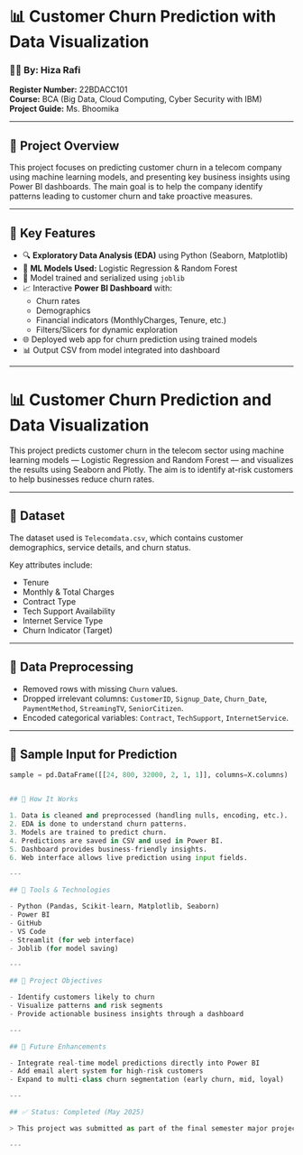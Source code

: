 # 📊 Customer Churn Prediction with Data Visualization

### 👩‍💻 By: Hiza Rafi  
**Register Number:** 22BDACC101  
**Course:** BCA (Big Data, Cloud Computing, Cyber Security with IBM)  
**Project Guide:** Ms. Bhoomika  

---

## 📌 Project Overview

This project focuses on predicting customer churn in a telecom company using machine learning models, and presenting key business insights using Power BI dashboards. The main goal is to help the company identify patterns leading to customer churn and take proactive measures.

---

## 🧠 Key Features

- 🔍 **Exploratory Data Analysis (EDA)** using Python (Seaborn, Matplotlib)
- 🤖 **ML Models Used:** Logistic Regression & Random Forest
- 💾 Model trained and serialized using `joblib`
- 📈 Interactive **Power BI Dashboard** with:
  - Churn rates
  - Demographics
  - Financial indicators (MonthlyCharges, Tenure, etc.)
  - Filters/Slicers for dynamic exploration
- 🌐 Deployed web app for churn prediction using trained models
- 📊 Output CSV from model integrated into dashboard

---
# 📊 Customer Churn Prediction and Data Visualization

This project predicts customer churn in the telecom sector using machine learning models — Logistic Regression and Random Forest — and visualizes the results using Seaborn and Plotly. The aim is to identify at-risk customers to help businesses reduce churn rates.

---

## 📁 Dataset

The dataset used is `Telecomdata.csv`, which contains customer demographics, service details, and churn status.

Key attributes include:
- Tenure
- Monthly & Total Charges
- Contract Type
- Tech Support Availability
- Internet Service Type
- Churn Indicator (Target)

---

## 🧹 Data Preprocessing

- Removed rows with missing `Churn` values.
- Dropped irrelevant columns: `CustomerID`, `Signup_Date`, `Churn_Date`, `PaymentMethod`, `StreamingTV`, `SeniorCitizen`.
- Encoded categorical variables: `Contract`, `TechSupport`, `InternetService`.

---

## 🔢 Sample Input for Prediction

```python
sample = pd.DataFrame([[24, 800, 32000, 2, 1, 1]], columns=X.columns)


## 🧪 How It Works

1. Data is cleaned and preprocessed (handling nulls, encoding, etc.).
2. EDA is done to understand churn patterns.
3. Models are trained to predict churn.
4. Predictions are saved in CSV and used in Power BI.
5. Dashboard provides business-friendly insights.
6. Web interface allows live prediction using input fields.

---

## 📎 Tools & Technologies

- Python (Pandas, Scikit-learn, Matplotlib, Seaborn)
- Power BI
- GitHub
- VS Code
- Streamlit (for web interface)
- Joblib (for model saving)

---

## 📌 Project Objectives

- Identify customers likely to churn
- Visualize patterns and risk segments
- Provide actionable business insights through a dashboard

---

## 🔮 Future Enhancements

- Integrate real-time model predictions directly into Power BI
- Add email alert system for high-risk customers
- Expand to multi-class churn segmentation (early churn, mid, loyal)

---

## ✅ Status: Completed (May 2025)

> This project was submitted as part of the final semester major project for BCA (Big Data, Cloud Computing, Cyber Security with IBM) under the guidance of Ms. Bhoomika.

---


